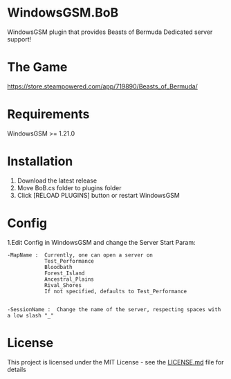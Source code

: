 # WindowsGSM.BoB
WindowsGSM plugin that provides Beasts of Bermuda Dedicated server support!

# The Game
https://store.steampowered.com/app/719890/Beasts_of_Bermuda/

# Requirements
WindowsGSM >= 1.21.0

# Installation
  1. Download the latest release
  2. Move BoB.cs folder to plugins folder
  3. Click [RELOAD PLUGINS] button or restart WindowsGSM
  
# Config
  1.Edit Config in WindowsGSM and change the Server Start Param:
  
    -MapName :  Currently, one can open a server on
                Test_Performance
                Bloodbath
                Forest_Island
                Ancestral_Plains
                Rival_Shores
                If not specified, defaults to Test_Performance
              
              
    -SessionName :  Change the name of the server, respecting spaces with a low slash "_"        
              
             
  

# License
This project is licensed under the MIT License - see the <a href="https://github.com/dkdue/WindowsGSM.BoB/blob/main/LICENSE">LICENSE.md</a> file for details

